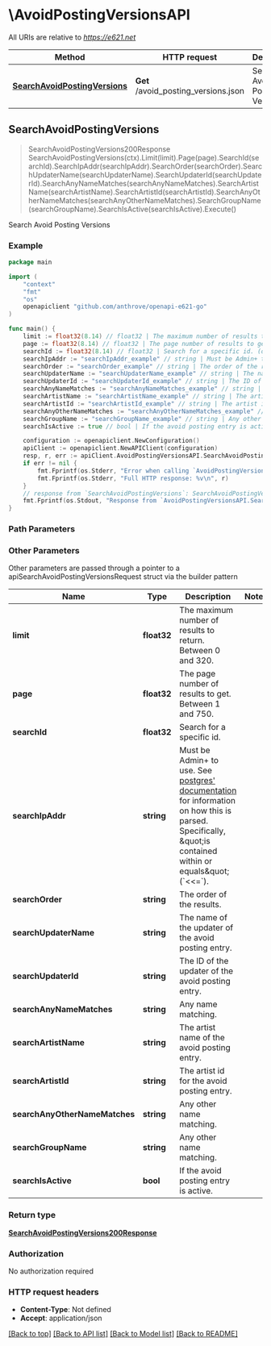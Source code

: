 # \AvoidPostingVersionsAPI

All URIs are relative to *https://e621.net*

Method | HTTP request | Description
------------- | ------------- | -------------
[**SearchAvoidPostingVersions**](AvoidPostingVersionsAPI.md#SearchAvoidPostingVersions) | **Get** /avoid_posting_versions.json | Search Avoid Posting Versions



## SearchAvoidPostingVersions

> SearchAvoidPostingVersions200Response SearchAvoidPostingVersions(ctx).Limit(limit).Page(page).SearchId(searchId).SearchIpAddr(searchIpAddr).SearchOrder(searchOrder).SearchUpdaterName(searchUpdaterName).SearchUpdaterId(searchUpdaterId).SearchAnyNameMatches(searchAnyNameMatches).SearchArtistName(searchArtistName).SearchArtistId(searchArtistId).SearchAnyOtherNameMatches(searchAnyOtherNameMatches).SearchGroupName(searchGroupName).SearchIsActive(searchIsActive).Execute()

Search Avoid Posting Versions

### Example

```go
package main

import (
	"context"
	"fmt"
	"os"
	openapiclient "github.com/anthrove/openapi-e621-go"
)

func main() {
	limit := float32(8.14) // float32 | The maximum number of results to return. Between 0 and 320. (optional)
	page := float32(8.14) // float32 | The page number of results to get. Between 1 and 750. (optional)
	searchId := float32(8.14) // float32 | Search for a specific id. (optional)
	searchIpAddr := "searchIpAddr_example" // string | Must be Admin+ to use. See [postgres' documentation](https://www.postgresql.org/docs/9.3/functions-net.html) for information on how this is parsed. Specifically, \"is contained within or equals\" (`<<=`). (optional)
	searchOrder := "searchOrder_example" // string | The order of the results. (optional)
	searchUpdaterName := "searchUpdaterName_example" // string | The name of the updater of the avoid posting entry. (optional)
	searchUpdaterId := "searchUpdaterId_example" // string | The ID of the updater of the avoid posting entry. (optional)
	searchAnyNameMatches := "searchAnyNameMatches_example" // string | Any name matching. (optional)
	searchArtistName := "searchArtistName_example" // string | The artist name of the avoid posting entry. (optional)
	searchArtistId := "searchArtistId_example" // string | The artist id for the avoid posting entry. (optional)
	searchAnyOtherNameMatches := "searchAnyOtherNameMatches_example" // string | Any other name matching. (optional)
	searchGroupName := "searchGroupName_example" // string | Any other name matching. (optional)
	searchIsActive := true // bool | If the avoid posting entry is active. (optional)

	configuration := openapiclient.NewConfiguration()
	apiClient := openapiclient.NewAPIClient(configuration)
	resp, r, err := apiClient.AvoidPostingVersionsAPI.SearchAvoidPostingVersions(context.Background()).Limit(limit).Page(page).SearchId(searchId).SearchIpAddr(searchIpAddr).SearchOrder(searchOrder).SearchUpdaterName(searchUpdaterName).SearchUpdaterId(searchUpdaterId).SearchAnyNameMatches(searchAnyNameMatches).SearchArtistName(searchArtistName).SearchArtistId(searchArtistId).SearchAnyOtherNameMatches(searchAnyOtherNameMatches).SearchGroupName(searchGroupName).SearchIsActive(searchIsActive).Execute()
	if err != nil {
		fmt.Fprintf(os.Stderr, "Error when calling `AvoidPostingVersionsAPI.SearchAvoidPostingVersions``: %v\n", err)
		fmt.Fprintf(os.Stderr, "Full HTTP response: %v\n", r)
	}
	// response from `SearchAvoidPostingVersions`: SearchAvoidPostingVersions200Response
	fmt.Fprintf(os.Stdout, "Response from `AvoidPostingVersionsAPI.SearchAvoidPostingVersions`: %v\n", resp)
}
```

### Path Parameters



### Other Parameters

Other parameters are passed through a pointer to a apiSearchAvoidPostingVersionsRequest struct via the builder pattern


Name | Type | Description  | Notes
------------- | ------------- | ------------- | -------------
 **limit** | **float32** | The maximum number of results to return. Between 0 and 320. | 
 **page** | **float32** | The page number of results to get. Between 1 and 750. | 
 **searchId** | **float32** | Search for a specific id. | 
 **searchIpAddr** | **string** | Must be Admin+ to use. See [postgres&#39; documentation](https://www.postgresql.org/docs/9.3/functions-net.html) for information on how this is parsed. Specifically, \&quot;is contained within or equals\&quot; (&#x60;&lt;&lt;&#x3D;&#x60;). | 
 **searchOrder** | **string** | The order of the results. | 
 **searchUpdaterName** | **string** | The name of the updater of the avoid posting entry. | 
 **searchUpdaterId** | **string** | The ID of the updater of the avoid posting entry. | 
 **searchAnyNameMatches** | **string** | Any name matching. | 
 **searchArtistName** | **string** | The artist name of the avoid posting entry. | 
 **searchArtistId** | **string** | The artist id for the avoid posting entry. | 
 **searchAnyOtherNameMatches** | **string** | Any other name matching. | 
 **searchGroupName** | **string** | Any other name matching. | 
 **searchIsActive** | **bool** | If the avoid posting entry is active. | 

### Return type

[**SearchAvoidPostingVersions200Response**](SearchAvoidPostingVersions200Response.md)

### Authorization

No authorization required

### HTTP request headers

- **Content-Type**: Not defined
- **Accept**: application/json

[[Back to top]](#) [[Back to API list]](../README.md#documentation-for-api-endpoints)
[[Back to Model list]](../README.md#documentation-for-models)
[[Back to README]](../README.md)

